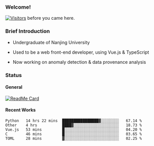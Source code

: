 ### Welcome!

[![Visitors](https://visitor-badge.laobi.icu/badge?page_id=HermitSun.HermitSun)]() before you came here.

### Brief Introduction

- Undergraduate of Nanjing University

- Used to be a web front-end developer, using Vue.js & TypeScript

- Now working on anomaly detection & data provenance analysis

### Status

#### General

[![ReadMe Card](https://github-readme-stats.hermitsun.vercel.app/api?username=HermitSun&count_private=true&show_icons=true)]()

#### Recent Works

<!--START_SECTION:waka-->
```text
Python   14 hrs 22 mins  ████████████████▓░░░░░░░░   67.14 % 
Other    4 hrs           ████▓░░░░░░░░░░░░░░░░░░░░   18.73 % 
Vue.js   53 mins         █░░░░░░░░░░░░░░░░░░░░░░░░   04.20 % 
C        46 mins         █░░░░░░░░░░░░░░░░░░░░░░░░   03.65 % 
TOML     28 mins         ▓░░░░░░░░░░░░░░░░░░░░░░░░   02.25 % 
```
<!--END_SECTION:waka-->
